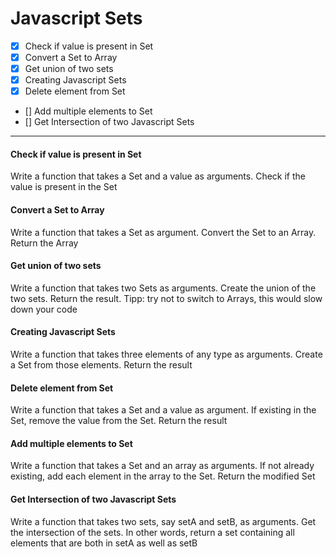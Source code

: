 # Javascript Sets

- [x] Check if value is present in Set
- [x] Convert a Set to Array
- [x] Get union of two sets
- [x] Creating Javascript Sets
- [x] Delete element from Set
- [] Add multiple elements to Set
- [] Get Intersection of two Javascript Sets

***

#### Check if value is present in Set
Write a function that takes a Set and a value as arguments. Check if the value is present in the Set

#### Convert a Set to Array
Write a function that takes a Set as argument. Convert the Set to an Array. Return the Array

#### Get union of two sets
Write a function that takes two Sets as arguments. Create the union of the two sets. Return the result.
Tipp: try not to switch to Arrays, this would slow down your code

#### Creating Javascript Sets
Write a function that takes three elements of any type as arguments. Create a Set from those elements. Return the result

#### Delete element from Set
Write a function that takes a Set and a value as argument. If existing in the Set, remove the value from the Set. Return the result

#### Add multiple elements to Set
Write a function that takes a Set and an array as arguments. If not already existing, add each element in the array to the Set. Return the modified Set

#### Get Intersection of two Javascript Sets
Write a function that takes two sets, say setA and setB, as arguments. Get the intersection of the sets. In other words, return a set containing all elements that are both in setA as well as setB
